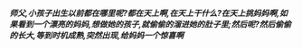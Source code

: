 ***师父,小孩子出生以前都在哪里呢?都在天上啊,在天上干什么?在天上挑妈妈啊,如果看到一个漂亮的妈妈,想做她的孩子,就偷偷的溜进她的肚子里;然后呢?然后偷偷的长大,等到时机成熟,突然出现,给妈妈一个惊喜啊***